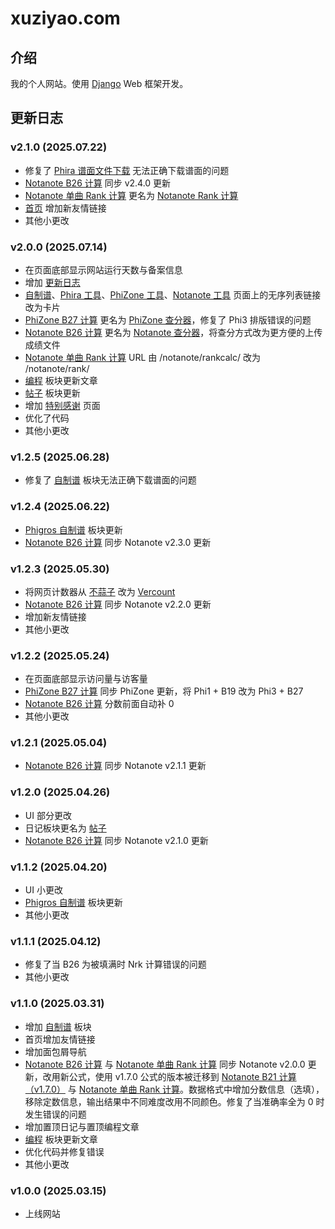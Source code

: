 # xuziyao.com

## 介绍

我的个人网站。使用 [Django](https://www.djangoproject.com/) Web 框架开发。

## 更新日志

### v2.1.0 (2025.07.22)

- 修复了 [Phira 谱面文件下载](http://xuziyao.com/phira/download/) 无法正确下载谱面的问题
- [Notanote B26 计算](http://xuziyao.com/notanote/best/) 同步 v2.4.0 更新
- [Notanote 单曲 Rank 计算](http://xuziyao.com/notanote/rank/) 更名为 [Notanote Rank 计算](http://xuziyao.com/notanote/rank/)
- [首页](http://xuziyao.com/) 增加新友情链接
- 其他小更改

### v2.0.0 (2025.07.14)

- 在页面底部显示网站运行天数与备案信息
- 增加 [更新日志](http://xuziyao.com/changelog/)
- [自制谱](http://xuziyao.com/fanmade_charts/)、[Phira 工具](http://xuziyao.com/phira/)、[PhiZone 工具](http://xuziyao.com/phizone/)、[Notanote 工具](http://xuziyao.com/notanote/) 页面上的无序列表链接改为卡片
- [PhiZone B27 计算](http://xuziyao.com/notanote/best/) 更名为 [PhiZone 查分器](http://xuziyao.com/phizone/best/)，修复了 Phi3 排版错误的问题
- [Notanote B26 计算](http://xuziyao.com/notanote/best/) 更名为 [Notanote 查分器](http://xuziyao.com/notanote/best/)，将查分方式改为更方便的上传成绩文件
- [Notanote 单曲 Rank 计算](http://xuziyao.com/notanote/rank/) URL 由 /notanote/rankcalc/ 改为 /notanote/rank/
- [编程](http://xuziyao.com/programming/) 板块更新文章
- [帖子](http://xuziyao.com/programming/) 板块更新
- 增加 [特别感谢](http://xuziyao.com/special_thanks/) 页面
- 优化了代码
- 其他小更改

### v1.2.5 (2025.06.28)

- 修复了 [自制谱](http://xuziyao.com/fanmade_charts/) 板块无法正确下载谱面的问题

### v1.2.4 (2025.06.22)

- [Phigros 自制谱](http://xuziyao.com/fanmade_charts/phigros/) 板块更新
- [Notanote B26 计算](http://xuziyao.com/notanote/best/) 同步 Notanote v2.3.0 更新

### v1.2.3 (2025.05.30)

- 将网页计数器从 [不蒜子](https://busuanzi.ibruce.info/) 改为 [Vercount](https://vercount.one/)
- [Notanote B26 计算](http://xuziyao.com/notanote/best/) 同步 Notanote v2.2.0 更新
- 增加新友情链接
- 其他小更改

### v1.2.2 (2025.05.24)

- 在页面底部显示访问量与访客量
- [PhiZone B27 计算](http://xuziyao.com/phizone/best/) 同步 PhiZone 更新，将 Phi1 + B19 改为 Phi3 + B27
- [Notanote B26 计算](http://xuziyao.com/notanote/best/) 分数前面自动补 0
- 其他小更改

### v1.2.1 (2025.05.04)

- [Notanote B26 计算](http://xuziyao.com/notanote/best/) 同步 Notanote v2.1.1 更新

### v1.2.0 (2025.04.26)

- UI 部分更改
- 日记板块更名为 [帖子](http://xuziyao.com/posts/)
- [Notanote B26 计算](http://xuziyao.com/notanote/best/) 同步 Notanote v2.1.0 更新

### v1.1.2 (2025.04.20)

- UI 小更改
- [Phigros 自制谱](http://xuziyao.com/fanmade_charts/phigros/) 板块更新
- 其他小更改

### v1.1.1 (2025.04.12)

- 修复了当 B26 为被填满时 Nrk 计算错误的问题
- 其他小更改

### v1.1.0 (2025.03.31)

- 增加 [自制谱](http://xuziyao.com/fanmade_charts/) 板块
- 首页增加友情链接
- 增加面包屑导航
- [Notanote B26 计算](http://xuziyao.com/notanote/best/) 与 [Notanote 单曲 Rank 计算](http://xuziyao.com/notanote/rankcal/) 同步 Notanote v2.0.0 更新，改用新公式，使用 v1.7.0 公式的版本被迁移到 [Notanote B21 计算（v1.7.0）](http://xuziyao.com/notanote/best/v1.7.0) 与 [Notanote 单曲 Rank 计算](http://xuziyao.com/notanote/rankcal/v1.7.0)。数据格式中增加分数信息（选填），移除定数信息，输出结果中不同难度改用不同颜色。修复了当准确率全为 0 时发生错误的问题
- 增加置顶日记与置顶编程文章
- [编程](http://xuziyao.com/programming/) 板块更新文章
- 优化代码并修复错误
- 其他小更改

### v1.0.0 (2025.03.15)

- 上线网站

